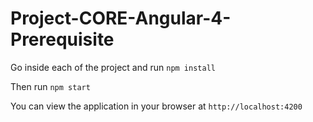 # Project-CORE-Angular-4-Prerequisite

Go inside each of the project and run
```npm install```

Then run
```npm start```

You can view the application in your browser at
```http://localhost:4200```
